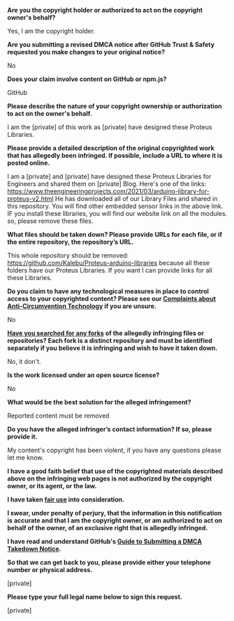 **Are you the copyright holder or authorized to act on the copyright owner's behalf?**

Yes, I am the copyright holder.

**Are you submitting a revised DMCA notice after GitHub Trust & Safety requested you make changes to your original notice?**

No

**Does your claim involve content on GitHub or npm.js?**

GitHub

**Please describe the nature of your copyright ownership or authorization to act on the owner's behalf.**

I am the [private] of this work as [private] have designed these Proteus Libraries.

**Please provide a detailed description of the original copyrighted work that has allegedly been infringed. If possible, include a URL to where it is posted online.**

I am a [private] and [private] have designed these Proteus Libraries for Engineers and shared them on [private] Blog. Here's one of the links: https://www.theengineeringprojects.com/2021/03/arduino-library-for-proteus-v2.html He has downloaded all of our Library Files and shared in this repository. You will find other embedded sensor links in the above link. IF you install these libraries, you will find our website link on all the modules. so, please remove these files.

**What files should be taken down? Please provide URLs for each file, or if the entire repository, the repository’s URL.**

This whole repository should be removed: https://github.com/Kalebu/Proteus-arduino-libraries because all these folders have our Proteus Libraries. If you want I can provide links for all these Libraries.

**Do you claim to have any technological measures in place to control access to your copyrighted content? Please see our <a href="https://docs.github.com/articles/guide-to-submitting-a-dmca-takedown-notice#complaints-about-anti-circumvention-technology">Complaints about Anti-Circumvention Technology</a> if you are unsure.**

No

**<a href="https://docs.github.com/articles/dmca-takedown-policy#b-what-about-forks-or-whats-a-fork">Have you searched for any forks</a> of the allegedly infringing files or repositories? Each fork is a distinct repository and must be identified separately if you believe it is infringing and wish to have it taken down.**

No, it don't.

**Is the work licensed under an open source license?**

No

**What would be the best solution for the alleged infringement?**

Reported content must be removed

**Do you have the alleged infringer’s contact information? If so, please provide it.**

My content's copyright has been violent, if you have any questions please let me know.

**I have a good faith belief that use of the copyrighted materials described above on the infringing web pages is not authorized by the copyright owner, or its agent, or the law.**

**I have taken <a href="https://www.lumendatabase.org/topics/22">fair use</a> into consideration.**

**I swear, under penalty of perjury, that the information in this notification is accurate and that I am the copyright owner, or am authorized to act on behalf of the owner, of an exclusive right that is allegedly infringed.**

**I have read and understand GitHub's <a href="https://docs.github.com/articles/guide-to-submitting-a-dmca-takedown-notice/">Guide to Submitting a DMCA Takedown Notice</a>.**

**So that we can get back to you, please provide either your telephone number or physical address.**

[private]

**Please type your full legal name below to sign this request.**

[private]
